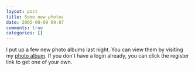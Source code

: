 ```yaml
---
layout: post
title: Some new photos
date: 2005-08-09 09:07
comments: true
categories: []
---
```

I put up a few new photo albums last night. You can view them by visiting my <a href="http://photos.filias.com">photo album</a>. If you don't have a login already, you can click the register link to get one of your own.
